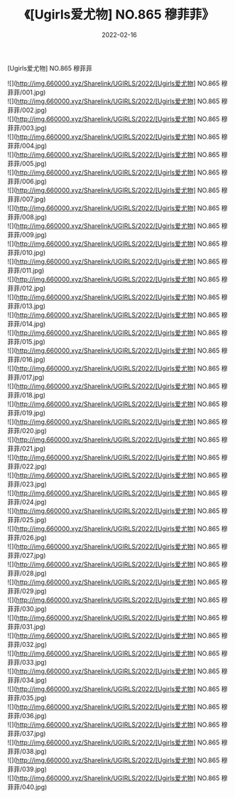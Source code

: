﻿---
layout: post
title:  《[Ugirls爱尤物] NO.865 穆菲菲》
date:   2022-02-16
img: http://img.660000.xyz/Sharelink/UGIRLS/2022/[Ugirls爱尤物] NO.865 穆菲菲/000.jpg
categories: [美女, 清纯, 唯美]
---

[Ugirls爱尤物] NO.865 穆菲菲

 ![](http://img.660000.xyz/Sharelink/UGIRLS/2022/[Ugirls爱尤物] NO.865 穆菲菲/001.jpg) <br>![](http://img.660000.xyz/Sharelink/UGIRLS/2022/[Ugirls爱尤物] NO.865 穆菲菲/002.jpg) <br>![](http://img.660000.xyz/Sharelink/UGIRLS/2022/[Ugirls爱尤物] NO.865 穆菲菲/003.jpg) <br>![](http://img.660000.xyz/Sharelink/UGIRLS/2022/[Ugirls爱尤物] NO.865 穆菲菲/004.jpg) <br>![](http://img.660000.xyz/Sharelink/UGIRLS/2022/[Ugirls爱尤物] NO.865 穆菲菲/005.jpg) <br>![](http://img.660000.xyz/Sharelink/UGIRLS/2022/[Ugirls爱尤物] NO.865 穆菲菲/006.jpg) <br>![](http://img.660000.xyz/Sharelink/UGIRLS/2022/[Ugirls爱尤物] NO.865 穆菲菲/007.jpg) <br>![](http://img.660000.xyz/Sharelink/UGIRLS/2022/[Ugirls爱尤物] NO.865 穆菲菲/008.jpg) <br>![](http://img.660000.xyz/Sharelink/UGIRLS/2022/[Ugirls爱尤物] NO.865 穆菲菲/009.jpg) <br>![](http://img.660000.xyz/Sharelink/UGIRLS/2022/[Ugirls爱尤物] NO.865 穆菲菲/010.jpg) <br>![](http://img.660000.xyz/Sharelink/UGIRLS/2022/[Ugirls爱尤物] NO.865 穆菲菲/011.jpg) <br>![](http://img.660000.xyz/Sharelink/UGIRLS/2022/[Ugirls爱尤物] NO.865 穆菲菲/012.jpg) <br>![](http://img.660000.xyz/Sharelink/UGIRLS/2022/[Ugirls爱尤物] NO.865 穆菲菲/013.jpg) <br>![](http://img.660000.xyz/Sharelink/UGIRLS/2022/[Ugirls爱尤物] NO.865 穆菲菲/014.jpg) <br>![](http://img.660000.xyz/Sharelink/UGIRLS/2022/[Ugirls爱尤物] NO.865 穆菲菲/015.jpg) <br>![](http://img.660000.xyz/Sharelink/UGIRLS/2022/[Ugirls爱尤物] NO.865 穆菲菲/016.jpg) <br>![](http://img.660000.xyz/Sharelink/UGIRLS/2022/[Ugirls爱尤物] NO.865 穆菲菲/017.jpg) <br>![](http://img.660000.xyz/Sharelink/UGIRLS/2022/[Ugirls爱尤物] NO.865 穆菲菲/018.jpg) <br>![](http://img.660000.xyz/Sharelink/UGIRLS/2022/[Ugirls爱尤物] NO.865 穆菲菲/019.jpg) <br>![](http://img.660000.xyz/Sharelink/UGIRLS/2022/[Ugirls爱尤物] NO.865 穆菲菲/020.jpg) <br>![](http://img.660000.xyz/Sharelink/UGIRLS/2022/[Ugirls爱尤物] NO.865 穆菲菲/021.jpg) <br>![](http://img.660000.xyz/Sharelink/UGIRLS/2022/[Ugirls爱尤物] NO.865 穆菲菲/022.jpg) <br>![](http://img.660000.xyz/Sharelink/UGIRLS/2022/[Ugirls爱尤物] NO.865 穆菲菲/023.jpg) <br>![](http://img.660000.xyz/Sharelink/UGIRLS/2022/[Ugirls爱尤物] NO.865 穆菲菲/024.jpg) <br>![](http://img.660000.xyz/Sharelink/UGIRLS/2022/[Ugirls爱尤物] NO.865 穆菲菲/025.jpg) <br>![](http://img.660000.xyz/Sharelink/UGIRLS/2022/[Ugirls爱尤物] NO.865 穆菲菲/026.jpg) <br>![](http://img.660000.xyz/Sharelink/UGIRLS/2022/[Ugirls爱尤物] NO.865 穆菲菲/027.jpg) <br>![](http://img.660000.xyz/Sharelink/UGIRLS/2022/[Ugirls爱尤物] NO.865 穆菲菲/028.jpg) <br>![](http://img.660000.xyz/Sharelink/UGIRLS/2022/[Ugirls爱尤物] NO.865 穆菲菲/029.jpg) <br>![](http://img.660000.xyz/Sharelink/UGIRLS/2022/[Ugirls爱尤物] NO.865 穆菲菲/030.jpg) <br>![](http://img.660000.xyz/Sharelink/UGIRLS/2022/[Ugirls爱尤物] NO.865 穆菲菲/031.jpg) <br>![](http://img.660000.xyz/Sharelink/UGIRLS/2022/[Ugirls爱尤物] NO.865 穆菲菲/032.jpg) <br>![](http://img.660000.xyz/Sharelink/UGIRLS/2022/[Ugirls爱尤物] NO.865 穆菲菲/033.jpg) <br>![](http://img.660000.xyz/Sharelink/UGIRLS/2022/[Ugirls爱尤物] NO.865 穆菲菲/034.jpg) <br>![](http://img.660000.xyz/Sharelink/UGIRLS/2022/[Ugirls爱尤物] NO.865 穆菲菲/035.jpg) <br>![](http://img.660000.xyz/Sharelink/UGIRLS/2022/[Ugirls爱尤物] NO.865 穆菲菲/036.jpg) <br>![](http://img.660000.xyz/Sharelink/UGIRLS/2022/[Ugirls爱尤物] NO.865 穆菲菲/037.jpg) <br>![](http://img.660000.xyz/Sharelink/UGIRLS/2022/[Ugirls爱尤物] NO.865 穆菲菲/038.jpg) <br>![](http://img.660000.xyz/Sharelink/UGIRLS/2022/[Ugirls爱尤物] NO.865 穆菲菲/039.jpg) <br>![](http://img.660000.xyz/Sharelink/UGIRLS/2022/[Ugirls爱尤物] NO.865 穆菲菲/040.jpg) <br>